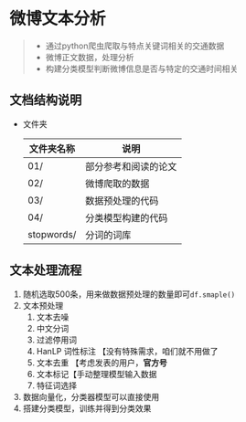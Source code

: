 # 微博文本分析



> - 通过python爬虫爬取与特点关键词相关的交通数据
> - 微博正文数据，处理分析
> - 构建分类模型判断微博信息是否与特定的交通时间相关



## 文档结构说明

- 文件夹

  | 文件夹名称 | 说明                 |
  | ---------- | -------------------- |
  | 01/        | 部分参考和阅读的论文 |
  | 02/        | 微博爬取的数据       |
  | 03/        | 数据预处理的代码     |
  | 04/        | 分类模型构建的代码   |
  | stopwords/ | 分词的词库           |



## 文本处理流程

1. 随机选取500条，用来做数据预处理的数量即可`df.smaple()`
2. 文本预处理
   1. 文本去噪
   2. 中文分词
   3. 过滤停用词
   4. HanLP 词性标注 【没有特殊需求，咱们就不用做了
   5. 文本去重 【考虑发表的用户，**官方号**
   6. 文本标记【手动整理模型输入数据
   7. 特征词选择
3. 数据向量化，分类器模型可以直接使用
3. 搭建分类模型，训练并得到分类效果

